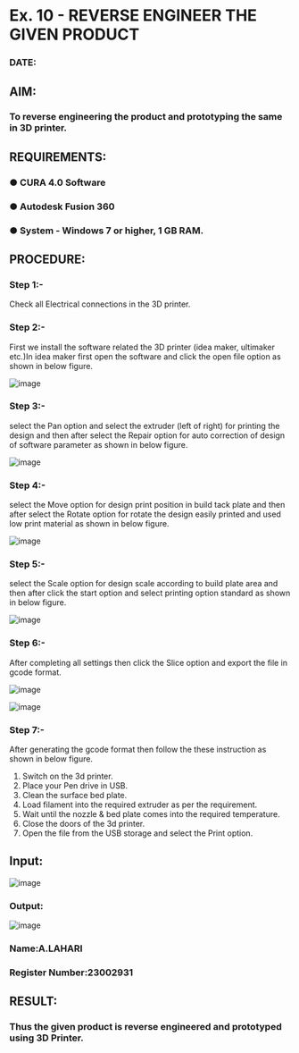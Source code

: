 # Ex. 10 - REVERSE ENGINEER THE GIVEN PRODUCT

### DATE: 

## AIM: 
### To reverse engineering the product and prototyping the same in 3D printer.

## REQUIREMENTS:
### ●	CURA 4.0 Software
### ●	 Autodesk Fusion 360
### ●	 System - Windows 7 or higher, 1 GB RAM.

## PROCEDURE:
### Step 1:- 

Check all Electrical connections in the 3D printer.

### Step 2:- 
 
 First we install the software related the 3D printer (idea maker, ultimaker etc.)In idea maker first open the software and click the open file option as shown in below figure.
 
 ![image](https://github.com/AnnaLahari/Ex.-10---REVERSE-ENGINEER-THE-GIVEN-PRODUCT/assets/149365425/946069cb-92c2-4d6c-9983-387bcfe60a1e)

### Step 3:- 

 select the Pan option and select the extruder (left of right) for printing the design and then after select the Repair option for auto correction of design of software parameter as shown in below figure.
 
![image](https://github.com/AnnaLahari/Ex.-10---REVERSE-ENGINEER-THE-GIVEN-PRODUCT/assets/149365425/b5ebf243-20f8-4b87-8e58-97d0405a8b25)

### Step 4:- 

select the Move option for design print position in build tack plate and then after select the Rotate option for rotate the design easily printed and used low print material as shown in below figure.

![image](https://github.com/AnnaLahari/Ex.-10---REVERSE-ENGINEER-THE-GIVEN-PRODUCT/assets/149365425/b295a1d0-fe56-49d8-bd0f-e9a957458fa3)

### Step 5:- 

select the Scale option for design scale according to build plate area and then after click the start option and select printing option standard as shown in below figure.

![image](https://github.com/AnnaLahari/Ex.-10---REVERSE-ENGINEER-THE-GIVEN-PRODUCT/assets/149365425/ebef03c6-02cd-4d5f-91e8-27a2e4e5faf8)

### Step 6:-

After completing all settings then click the Slice option and export the file in gcode format.

![image](https://github.com/AnnaLahari/Ex.-10---REVERSE-ENGINEER-THE-GIVEN-PRODUCT/assets/149365425/5bae6648-043a-46cf-9451-92b6123a653d)

![image](https://github.com/AnnaLahari/Ex.-10---REVERSE-ENGINEER-THE-GIVEN-PRODUCT/assets/149365425/0304c5a6-da71-4c42-baf0-7945feb6f885)

### Step 7:-

After generating the gcode format then follow the these instruction as shown in below figure.
1. Switch on the 3d printer.
2. Place your Pen drive in USB.
3. Clean the surface bed plate.
4. Load filament into the required extruder as per the requirement.
5. Wait until the nozzle & bed plate comes into the required temperature.
6. Close the doors of the 3d printer.
7. Open the file from the USB storage and select the Print option.

## Input:

![image](https://github.com/AnnaLahari/Ex.-10---REVERSE-ENGINEER-THE-GIVEN-PRODUCT/assets/149365425/2985f5f1-fcb7-4cc7-b4e9-8fad22b5c7be)


### Output:

![image](https://github.com/AnnaLahari/Ex.-10---REVERSE-ENGINEER-THE-GIVEN-PRODUCT/assets/149365425/7430f5f1-116a-4170-8c83-fa68df701494)


### Name:A.LAHARI
### Register Number:23002931

## RESULT:
###   Thus the given product is reverse engineered and prototyped using 3D Printer.
